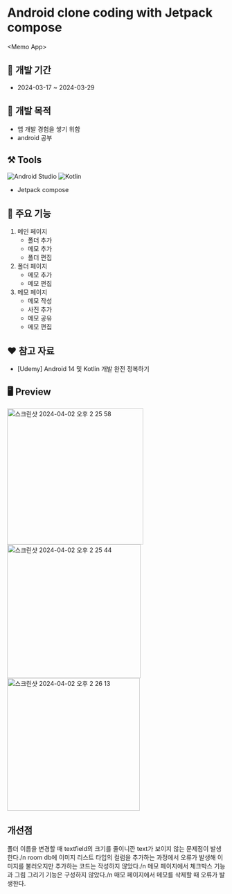 # Android clone coding with Jetpack compose
\<Memo App\>

## 📆 개발 기간

-  2024-03-17 ~ 2024-03-29

## 📌 개발 목적

- 앱 개발 경험을 쌓기 위함
- android 공부

## ⚒ Tools
![Android Studio](https://img.shields.io/badge/android%20studio-346ac1?style=for-the-badge&logo=android%20studio&logoColor=white) ![Kotlin](https://img.shields.io/badge/kotlin-%237F52FF.svg?style=for-the-badge&logo=kotlin&logoColor=white)
+ Jetpack compose
## 🔎 주요 기능
1. 메인 페이지
    - 폴더 추가
    - 메모 추가
    - 폴더 편집
2. 폴더 페이지
    - 메모 추가
    - 메모 편집
 3. 메모 페이지
    - 메모 작성
    - 사진 추가
    - 메모 공유
    - 메모 편집
## ❤ 참고 자료
- [Udemy] Android 14 및 Kotlin 개발 완전 정복하기


## 🖥 Preview
<img width="314" alt="스크린샷 2024-04-02 오후 2 25 58" src="https://github.com/iamgonnabe/MemoApp/assets/126941459/d1addc2a-338d-4362-aa03-79e9f5ed050b">
<img width="308" alt="스크린샷 2024-04-02 오후 2 25 44" src="https://github.com/iamgonnabe/MemoApp/assets/126941459/c34cf08e-843d-4909-9f00-a277f1fe31ed">
<img width="306" alt="스크린샷 2024-04-02 오후 2 26 13" src="https://github.com/iamgonnabe/MemoApp/assets/126941459/bed6d52d-2531-4d58-b98f-688adbfc4a2d">

## 개선점
폴더 이름을 변경할 때 textfield의 크기를 줄이니깐 text가 보이지 않는 문제점이 발생한다./n
room db에 이미지 리스트 타입의 컬럼을 추가하는 과정에서 오류가 발생해 이미지를 불러오지만 추가하는 코드는 작성하지 않았다./n
메모 페이지에서 체크박스 기능과 그림 그리기 기능은 구성하지 않았다./n
매모 페이지에서 메모를 삭제할 때 오류가 발생한다.

